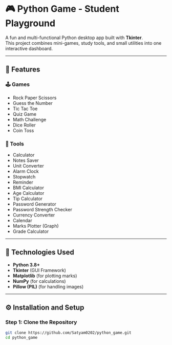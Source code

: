# 🎮 Python Game - Student Playground

A fun and multi-functional Python desktop app built with **Tkinter**.  
This project combines mini-games, study tools, and small utilities into one interactive dashboard.

---

## 🌟 Features

### 🕹️ Games
- Rock Paper Scissors  
- Guess the Number  
- Tic Tac Toe  
- Quiz Game  
- Math Challenge  
- Dice Roller  
- Coin Toss  

### 🧮 Tools
- Calculator  
- Notes Saver  
- Unit Converter  
- Alarm Clock  
- Stopwatch  
- Reminder  
- BMI Calculator  
- Age Calculator  
- Tip Calculator  
- Password Generator  
- Password Strength Checker  
- Currency Converter  
- Calendar  
- Marks Plotter (Graph)  
- Grade Calculator  

---

## 🧠 Technologies Used
- **Python 3.8+**  
- **Tkinter** (GUI Framework)  
- **Matplotlib** (for plotting marks)  
- **NumPy** (for calculations)  
- **Pillow (PIL)** (for handling images)

---

## ⚙️ Installation and Setup

### Step 1: Clone the Repository
```bash
git clone https://github.com/Satyam0202/python_game.git
cd python_game
